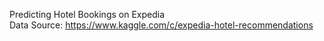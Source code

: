 Predicting Hotel Bookings on Expedia  
Data Source: https://www.kaggle.com/c/expedia-hotel-recommendations
